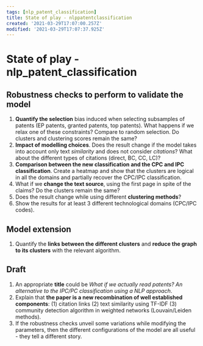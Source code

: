 ```yaml
---
tags: [nlp_patent_classification]
title: State of play - nlppatentclassification
created: '2021-03-29T17:07:00.257Z'
modified: '2021-03-29T17:07:37.925Z'
---
```


# State of play - nlp_patent_classification

## Robustness checks to perform to validate the model


1. **Quantify the selection** bias induced when selecting subsamples of patents (EP patents, granted patents, top patents). What happens if we relax one of these constraints? Compare to random selection. Do clusters and clustering scores remain the same?
2. **Impact of modelling choices**. Does the result change if the model takes into account only text *similarity* and does not consider *citations*? What about the different types of citations (direct, BC, CC, LC)?
3. **Comparison between the new classification and the CPC and IPC classification**. Create a heatmap and show that the clusters are logical in all the domains and partially recover the CPC/IPC classification.
4. What if we **change the text source**, using the first page in spite of the claims? Do the clusters remain the same?
5. Does the result change while using different **clustering methods**?
6. Show the results for at least 3 different technological domains (CPC/IPC codes).


## Model extension


1. Quantify the **links between the different clusters** and **reduce the graph to its clusters** with the relevant algorithm.


## Draft


1. An appropriate **title** could be *What if we actually read patents? An alternative to the IPC/PC classification using a NLP approach*.
2. Explain that **the paper is a new recombination of well established components**: (1) citation links (2) text similarity using TF-IDF (3) community detection algorithm in weighted networks (Louvain/Leiden methods).
3. If the robustness checks unveil some variations while modifying the parameters, then the different configurations of the model are all useful - they tell a different story.

